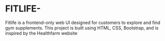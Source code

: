 # FITLIFE-
Fitlife is a frontend-only web UI designed for customers to explore and find gym supplements. This project is built using HTML, CSS, Bootstrap, and is inspired by the Healthfarm website
